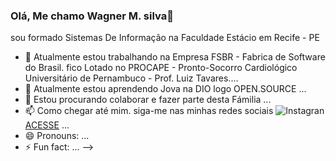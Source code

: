 ### Olá, Me chamo Wagner M. silva👋
sou formado Sistemas De Informação na Faculdade Estácio em Recife - PE
- 🔭 Atualmente estou trabalhando na Empresa FSBR - Fabrica de Software do Brasil. fico Lotado no PROCAPE - Pronto-Socorro Cardiológico Universitário de Pernambuco - Prof. Luiz Tavares....
- 🌱 Atualmente estou aprendendo Jova na DIO logo OPEN.SOURCE ...
- 👯 Estou procurando colaborar e fazer parte desta Fámilia ...
- 📫 Como chegar até mim. siga-me nas minhas redes sociais   <img src="imagens/tela-instagram.jpg" alt="Instagran">
    <a href="https://www.instagram.com/wagnermartins_s/" target="_blank">ACESSE</a> ...
- 😄 Pronouns: ...
- ⚡ Fun fact: ...
-->
